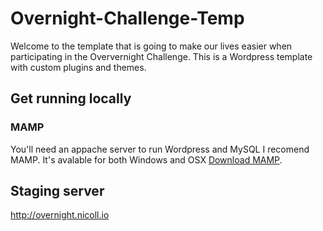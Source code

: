 # Overnight-Challenge-Temp

Welcome to the template that is going to make our lives easier when participating in the Oververnight Challenge. This is a Wordpress template with custom plugins and themes. 

## Get running locally

### MAMP
You'll need an appache server to run Wordpress and MySQL I recomend MAMP. It's avalable for both Windows and OSX [Download MAMP](http://www.mamp.info/en/downloads/).

## Staging server
http://overnight.nicoll.io
